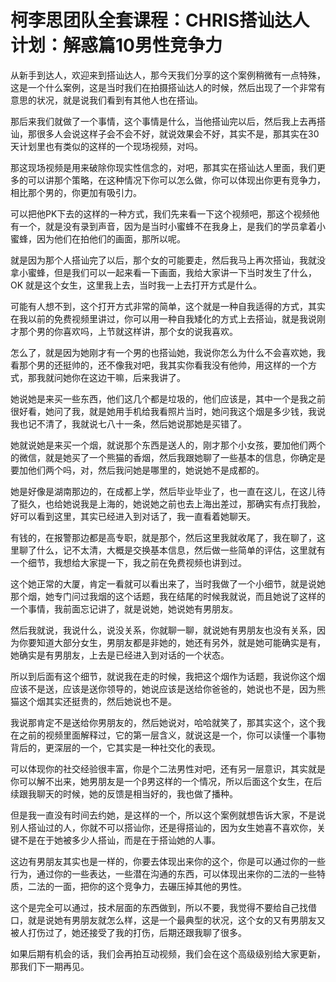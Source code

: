 # 柯李思团队全套课程：CHRIS搭讪达人计划：解惑篇10男性竞争力

从新手到达人，欢迎来到搭讪达人，那今天我们分享的这个案例稍微有一点特殊，这是一个什么案例，这是当时我们在拍摄搭讪达人的时候，然后出现了一个非常有意思的状况，就是说我们看到有其他人也在搭讪。

那后来我们就做了一个事情，这个事情是什么，当他搭讪完以后，然后我上去再搭讪，那很多人会说这样子会不会不好，就说效果会不好，其实不是，那其实在30天计划里也有类似的这样的一个现场视频，对吗。

那这现场视频是用来破除你现实性信念的，对吧，那其实在搭讪达人里面，我们更多的可以讲那个策略，在这种情况下你可以怎么做，你可以体现出你更有竞争力，相比那个男的，你更加有吸引力。

可以把他PK下去的这样的一种方式，我们先来看一下这个视频吧，那这个视频他有一个，就是没有录到声音，因为是当时小蜜蜂不在我身上，是我们的学员拿着小蜜蜂，因为他们在拍他们的画面，那所以呢。

就是因为那个人搭讪完了以后，那个女的可能要走，然后我马上再次搭讪，我就没拿小蜜蜂，但是我们可以一起来看一下画面，我给大家讲一下当时发生了什么，OK 就是这个女生，这里我上去，当时我一上去打开方式是什么。

可能有人想不到，这个打开方式非常的简单，这个就是一种自我适得的方式，其实在我以前的免费视频里讲过，你可以用一种自我矮化的方式上去搭讪，就是我说刚才那个男的你喜欢吗，上节就这样讲，那个女的说我喜欢。

怎么了，就是因为她刚才有一个男的也搭讪她，我说你怎么为什么不会喜欢她，我看那个男的还挺帅的，还不像我对吧，我其实你看我没有他帅，用这样的一个方式，那我就问她你在这边干嘛，后来我讲了。

她说她是来买一些东西，他们这几个都是垃圾的，他们应该是，其中一个是我之前很好看，她问了我，就是她用手机给我看照片当时，她问我这个烟是多少钱，我说我也记不清了，我就说七八十一条，然后她说那她是买错了。

她就说她是来买一个烟，就说那个东西是送人的，刚才那个小女孩，要加他们两个的微信，就是她买了一个熊猫的香烟，然后我跟她聊了一些基本的信息，你确定是要加他们两个吗，对，然后我问她是哪里的，她说她不是成都的。

她是好像是湖南那边的，在成都上学，然后毕业毕业了，也一直在这儿，在这儿待了挺久，也给她说我是上海的，她说她之前也去上海出差过，那确实有点打我脸，好可以看到这里，其实已经进入到对话了，我一直看着她聊天。

有钱的，在报警那边都是高专职，就是那个，然后这里我就收尾了，我在聊了，这里聊了什么，记不太清，大概是交换基本信息，然后做一些简单的评估，这里就有一个细节，我想给大家提一下，我之前在免费视频也讲到过。

这个她正常的大厦，肯定一看就可以看出来了，当时我做了一个小细节，就是说她那个烟，她专门问过我烟的这个话题，我在结尾的时候我就说，而且她说了这样的一个事情，我前面忘记讲了，就是说她，她说她有男朋友。

然后我就说，我说什么，说没关系，你就聊一聊，就说她有男朋友也没有关系，因为你要知道大部分女生，男朋友都是非她的，她还有另外，就是她可能确实是有，她确实是有男朋友，上去是已经进入到对话的一个状态。

所以到后面有这个细节，就说我在走的时候，我把这个烟作为话题，我说你这个烟应该不是送，应该是送你领导的，她说应该是送给你爸爸的，她说也不是，因为熊猫这个烟其实还挺贵的，然后她说也不是。

我说那肯定不是送给你男朋友的，然后她说对，哈哈就笑了，那其实这个，这个我在之前的视频里面解释过，它的第一层含义，就说这是一个，你可以读懂一个事物背后的，更深层的一个，它其实是一种社交化的表现。

可以体现你的社交经验很丰富，你是个二法男性对吧，还有另一层意识，其实就是你可以解不出来，她男朋友是一个β男这样的一个情况，所以后面这个女生，在后续跟我聊天的时候，她的反馈是相当好的，我也做了播种。

但是我一直没有时间去约她，是这样的一个，所以这个案例就想告诉大家，不是说别人搭讪过的人，你就不可以搭讪你，还是得搭讪的，因为女生她喜不喜欢你，关键不是在于她被多少人搭讪，而是在于搭讪她的人事。

这边有男朋友其实也是一样的，你要去体现出来你的这个，你是可以通过你的一些行为，通过你的一些表达，一些潜在沟通的东西，可以体现出来你的二法的一些特质，二法的一面，把你的这个竞争力，去碾压掉其他的男性。

这个是完全可以通过，技术层面的东西做到，所以不要，我觉得不要给自己找借口，就是说她有男朋友就怎么样，这是一个最典型的状况，这个女的又有男朋友又被人打伤过了，她还接受了我的打伤，后期还跟我聊了很多。

如果后期有机会的话，我们会再拍互动视频，我们会在这个高级级别给大家更新，那我们下一期再见。